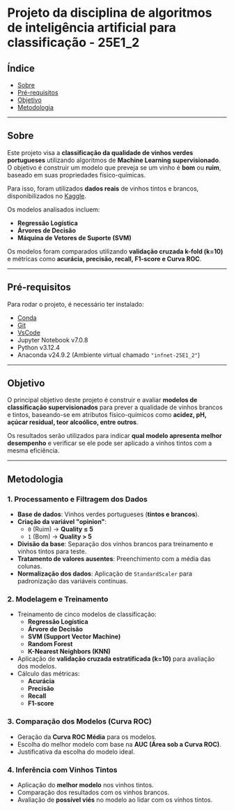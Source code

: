 # Projeto da disciplina de algoritmos de inteligência artificial para classificação - 25E1_2  

## Índice  
- [Sobre](#Sobre)  
- [Pré-requisitos](#pré-requisitos)  
- [Objetivo](#objetivo)  
- [Metodologia](#metodologia)  

---

## Sobre  
Este projeto visa a **classificação da qualidade de vinhos verdes portugueses** utilizando algoritmos de **Machine Learning supervisionado**. O objetivo é construir um modelo que preveja se um vinho é **bom** ou **ruim**, baseado em suas propriedades físico-químicas.  

Para isso, foram utilizados **dados reais** de vinhos tintos e brancos, disponibilizados no [Kaggle](https://www.kaggle.com/datasets/rajyellow46/wine-quality).  

Os modelos analisados incluem:  
- **Regressão Logística**  
- **Árvores de Decisão**  
- **Máquina de Vetores de Suporte (SVM)**  

Os modelos foram comparados utilizando **validação cruzada k-fold (k=10)** e métricas como **acurácia, precisão, recall, F1-score e Curva ROC**.

---

## Pré-requisitos  
Para rodar o projeto, é necessário ter instalado:  

- [Conda](https://www.anaconda.com/download)  
- [Git](https://git-scm.com/downloads)  
- [VsCode](https://code.visualstudio.com/download)  
- Jupyter Notebook v7.0.8  
- Python v3.12.4  
- Anaconda v24.9.2 (Ambiente virtual chamado `"infnet-25E1_2"`)  

---

## Objetivo  
O principal objetivo deste projeto é construir e avaliar **modelos de classificação supervisionados** para prever a qualidade de vinhos brancos e tintos, baseando-se em atributos físico-químicos como **acidez, pH, açúcar residual, teor alcoólico, entre outros**.

Os resultados serão utilizados para indicar **qual modelo apresenta melhor desempenho** e verificar se ele pode ser aplicado a vinhos tintos com a mesma eficiência.

---

## Metodologia  
### **1. Processamento e Filtragem dos Dados**  
- **Base de dados**: Vinhos verdes portugueses (**tintos e brancos**).  
- **Criação da variável "opinion"**:
  - `0` (Ruim) → **Quality ≤ 5**  
  - `1` (Bom) → **Quality > 5**  
- **Divisão da base**: Separação dos vinhos brancos para treinamento e vinhos tintos para teste.  
- **Tratamento de valores ausentes**: Preenchimento com a média das colunas.  
- **Normalização dos dados**: Aplicação de `StandardScaler` para padronização das variáveis contínuas.  

### **2. Modelagem e Treinamento**  
- Treinamento de cinco modelos de classificação:  
  - **Regressão Logística**  
  - **Árvore de Decisão**  
  - **SVM (Support Vector Machine)**  
  - **Random Forest**  
  - **K-Nearest Neighbors (KNN)**  
- Aplicação de **validação cruzada estratificada (k=10)** para avaliação dos modelos.  
- Cálculo das métricas:
  - **Acurácia**
  - **Precisão**
  - **Recall**
  - **F1-score**  

### **3. Comparação dos Modelos (Curva ROC)**  
- Geração da **Curva ROC Média** para os modelos.  
- Escolha do melhor modelo com base na **AUC (Área sob a Curva ROC)**.  
- Justificativa da escolha do modelo ideal.  

### **4. Inferência com Vinhos Tintos**  
- Aplicação do **melhor modelo** nos vinhos tintos.  
- Comparação dos resultados com os vinhos brancos.  
- Avaliação de **possível viés** no modelo ao lidar com os vinhos tintos.  
